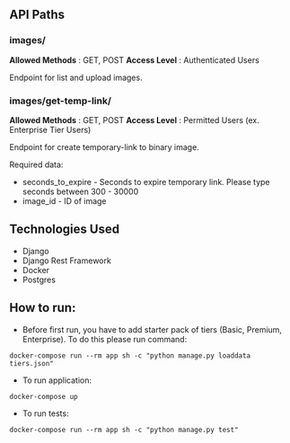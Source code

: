 ## API Paths

### images/
**Allowed Methods** : GET, POST
**Access Level** : Authenticated Users

Endpoint for list and upload images.

### images/get-temp-link/
**Allowed Methods** : GET, POST
**Access Level** : Permitted Users (ex. Enterprise Tier Users)

Endpoint for create temporary-link to binary image.

Required data:
- seconds_to_expire - Seconds to expire temporary link. Please type seconds between 300 - 30000
- image_id - ID of image 

## Technologies Used
- Django
- Django Rest Framework
- Docker
- Postgres

## How to run:
- Before first run, you have to add starter pack of tiers (Basic, Premium, Enterprise). To do this please run command:
```
docker-compose run --rm app sh -c "python manage.py loaddata tiers.json"
```
- To run application:
```
docker-compose up
```
- To run tests:
```
docker-compose run --rm app sh -c "python manage.py test"
```
